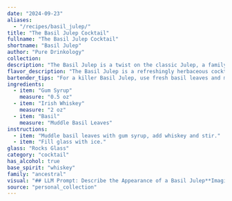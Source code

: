 ```yaml
---
date: "2024-09-23"
aliases:
  - "/recipes/basil_julep/"
title: "The Basil Julep Cocktail"
fullname: "The Basil Julep Cocktail"
shortname: "Basil Julep"
author: "Pure Drinkology"
collection:
description: "The Basil Julep is a twist on the classic Julep, a family of cocktails traditionally made with bourbon, sugar, and mint. This refreshing take on the Julep swaps the bourbon for Irish whiskey and the mint for basil, adding a contemporary flavor profile while staying true to its Southern roots. "
flavor_description: "The Basil Julep is a refreshingly herbaceous cocktail.  The sweet and subtly minty Gum Syrup balances the sharp notes of Irish Whiskey, while the basil adds a bright, green, and slightly peppery aroma. The overall flavor profile is well-rounded, offering a harmonious blend of sweetness, spice, and herbal freshness. "
bartender_tips: "For a killer Basil Julep, use fresh basil leaves and muddle them gently to release their aroma, not pulverize them.  Don't be afraid to adjust the whiskey to your taste, and remember, a good gum syrup is key.  A light hand with the ice is crucial to keep it chilled but not watery.  Finish with a sprig of basil for an elegant touch. "
ingredients:
  - item: "Gum Syrup"
    measure: "0.5 oz"
  - item: "Irish Whiskey"
    measure: "2 oz"
  - item: "Basil"
    measure: "Muddle Basil Leaves"
instructions:
  - item: "Muddle basil leaves with gum syrup, add whiskey and stir."
  - item: "Fill glass with ice."
glass: "Rocks Glass"
category: "cocktail"
has_alcohol: true
base_spirit: "whiskey"
family: "ancestral"
visual: "## LLM Prompt: Describe the Appearance of a Basil Julep**Imagine a Basil Julep, a refreshing cocktail made with Irish Whiskey, Gum Syrup, and fresh Basil. Describe its appearance in detail. Consider the following aspects:*** **Color:** Is the drink clear, cloudy, or somewhere in between? What shade of green does the basil impart? How does the color change with the addition of ice?* **Texture:** Is the drink smooth or does it have a frothy head? How does the texture feel in the mouth?* **Garnish:** What type of basil is used (Thai, sweet, etc.)? How does the garnish affect the overall appearance? How is it presented – a sprig, a leaf, a muddled piece?* **Glassware:** What type of glass is the Basil Julep served in? Does the glass enhance or detract from the overall aesthetic? * **Overall Impression:** Does the cocktail look elegant and sophisticated, refreshing and vibrant, or something else entirely?**Please provide a vivid and detailed description of the Basil Julep's appearance.** "
source: "personal_collection"
---
```


